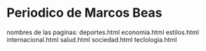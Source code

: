 # Periodico de Marcos Beas
nombres de las paginas:
deportes.html
economia.html
estilos.html
internacional.html
salud.html
sociedad.html
teclologia.html